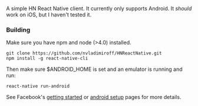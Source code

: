 A simple HN React Native client. It currently only supports Android. It *should* work on iOS, but I haven't tested it.

### Building
Make sure you have npm and node (>4.0) installed.
````
git clone https://github.com/nvladimiroff/HNReactNative.git
npm install -g react-native-cli
````

Then make sure $ANDROID_HOME is set and an emulator is running and run:
````
react-native run-android
````

See Facebook's [getting started](https://facebook.github.io/react-native/docs/getting-started.html) or [android setup](https://facebook.github.io/react-native/docs/android-setup.html) pages for more details.
